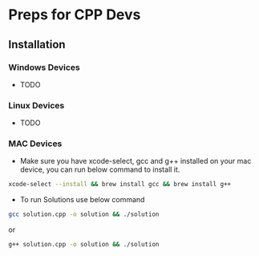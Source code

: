 # Preps for CPP Devs

## Installation

### Windows Devices

- TODO

### Linux Devices

- TODO

### MAC Devices

- Make sure you have xcode-select, gcc and g++ installed on your mac device, you can run below command to install it.

```bash
xcode-select --install && brew install gcc && brew install g++
```

- To run Solutions use below command

```bash
gcc solution.cpp -o solution && ./solution
```

or

```bash
g++ solution.cpp -o solution && ./solution
```
